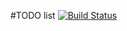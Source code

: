 #TODO list
[![Build Status](https://travis-ci.org/o-gen18/job4j_todo.svg?branch=main)](https://travis-ci.org/o-gen18/job4j_todo)